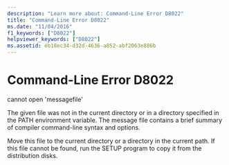 ```yaml
---
description: "Learn more about: Command-Line Error D8022"
title: "Command-Line Error D8022"
ms.date: "11/04/2016"
f1_keywords: ["D8022"]
helpviewer_keywords: ["D8022"]
ms.assetid: eb18ec34-d32d-4636-a852-abf2063e886b
---
```

# Command-Line Error D8022

cannot open 'messagefile'

The given file was not in the current directory or in a directory specified in the PATH environment variable. The message file contains a brief summary of compiler command-line syntax and options.

Move this file to the current directory or a directory in the current path. If this file cannot be found, run the SETUP program to copy it from the distribution disks.
